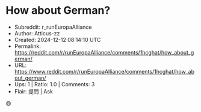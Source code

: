 # How about German? 

- Subreddit: r_runEuropaAlliance
- Author: Atticus-zz
- Created: 2024-12-12 08:14:10 UTC
- Permalink: https://reddit.com/r/runEuropaAlliance/comments/1hcghat/how_about_german/
- URL: https://www.reddit.com/r/runEuropaAlliance/comments/1hcghat/how_about_german/
- Ups: 1 | Ratio: 1.0 | Comments: 3
- Flair: 提問 | Ask


😄

